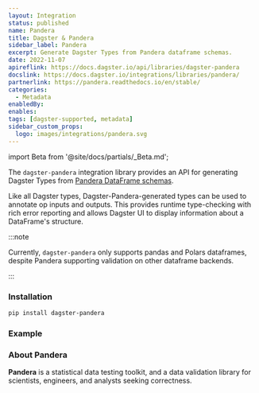 ```yaml
---
layout: Integration
status: published
name: Pandera
title: Dagster & Pandera
sidebar_label: Pandera
excerpt: Generate Dagster Types from Pandera dataframe schemas.
date: 2022-11-07
apireflink: https://docs.dagster.io/api/libraries/dagster-pandera
docslink: https://docs.dagster.io/integrations/libraries/pandera/
partnerlink: https://pandera.readthedocs.io/en/stable/
categories:
  - Metadata
enabledBy:
enables:
tags: [dagster-supported, metadata]
sidebar_custom_props:
  logo: images/integrations/pandera.svg
---
```


import Beta from '@site/docs/partials/\_Beta.md';

<Beta />

The `dagster-pandera` integration library provides an API for generating Dagster Types from [Pandera DataFrame schemas](https://pandera.readthedocs.io/en/stable/dataframe_schemas.html).

Like all Dagster types, Dagster-Pandera-generated types can be used to annotate op inputs and outputs. This provides runtime type-checking with rich error reporting and allows Dagster UI to display information about a DataFrame's structure.

:::note

Currently, `dagster-pandera` only supports pandas and Polars dataframes, despite Pandera supporting validation on other dataframe backends.

:::

### Installation

```bash
pip install dagster-pandera
```

### Example

<CodeExample path="docs_snippets/docs_snippets/integrations/pandera.py" language="python" />

### About Pandera

**Pandera** is a statistical data testing toolkit, and a data validation library for scientists, engineers, and analysts seeking correctness.
